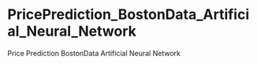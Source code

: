 # PricePrediction_BostonData_Artificial_Neural_Network
Price Prediction BostonData Artificial Neural Network
